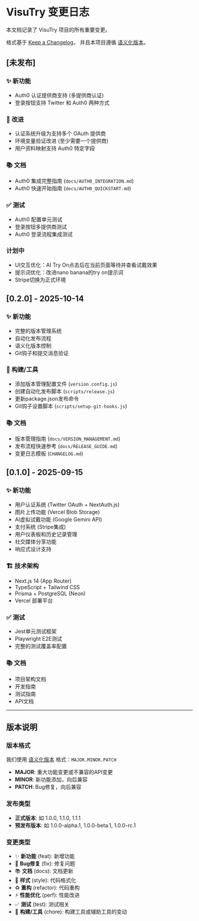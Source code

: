 # VisuTry 变更日志

本文档记录了 VisuTry 项目的所有重要变更。

格式基于 [Keep a Changelog](https://keepachangelog.com/zh-CN/1.0.0/)，
并且本项目遵循 [语义化版本](https://semver.org/lang/zh-CN/)。

## [未发布]

### ✨ 新功能
- Auth0 认证提供商支持 (多提供商认证)
- 登录按钮支持 Twitter 和 Auth0 两种方式

### 🔧 改进
- 认证系统升级为支持多个 OAuth 提供商
- 环境变量验证改进 (至少需要一个提供商)
- 用户资料映射支持 Auth0 特定字段

### 📚 文档
- Auth0 集成完整指南 (`docs/AUTH0_INTEGRATION.md`)
- Auth0 快速开始指南 (`docs/AUTH0_QUICKSTART.md`)

### ✅ 测试
- Auth0 配置单元测试
- 登录按钮多提供商测试
- Auth0 登录流程集成测试

### 计划中
- UI交互优化：AI Try On点击后在当前页面等待并查看试戴效果
- 提示词优化：改进nano banana的try on提示词
- Stripe切换为正式环境

## [0.2.0] - 2025-10-14

### ✨ 新功能
- 完整的版本管理系统
- 自动化发布流程
- 语义化版本控制
- Git钩子和提交消息验证

### 🔧 构建/工具
- 添加版本管理配置文件 (`version.config.js`)
- 创建自动化发布脚本 (`scripts/release.js`)
- 更新package.json发布命令
- Git钩子设置脚本 (`scripts/setup-git-hooks.js`)

### 📚 文档
- 版本管理指南 (`docs/VERSION_MANAGEMENT.md`)
- 发布流程快速参考 (`docs/RELEASE_GUIDE.md`)
- 变更日志模板 (`CHANGELOG.md`)

## [0.1.0] - 2025-09-15

### ✨ 新功能
- 用户认证系统 (Twitter OAuth + NextAuth.js)
- 图片上传功能 (Vercel Blob Storage)
- AI虚拟试戴功能 (Google Gemini API)
- 支付系统 (Stripe集成)
- 用户仪表板和历史记录管理
- 社交媒体分享功能
- 响应式设计支持

### 🏗️ 技术架构
- Next.js 14 (App Router)
- TypeScript + Tailwind CSS
- Prisma + PostgreSQL (Neon)
- Vercel 部署平台

### ✅ 测试
- Jest单元测试框架
- Playwright E2E测试
- 完整的测试覆盖率配置

### 📚 文档
- 项目架构文档
- 开发指南
- 测试指南
- API文档

---

## 版本说明

### 版本格式
我们使用 [语义化版本](https://semver.org/lang/zh-CN/) 格式：`MAJOR.MINOR.PATCH`

- **MAJOR**: 重大功能变更或不兼容的API变更
- **MINOR**: 新功能添加，向后兼容
- **PATCH**: Bug修复，向后兼容

### 发布类型
- **正式版本**: 如 1.0.0, 1.1.0, 1.1.1
- **预发布版本**: 如 1.0.0-alpha.1, 1.0.0-beta.1, 1.0.0-rc.1

### 变更类型
- ✨ **新功能** (feat): 新增功能
- 🐛 **Bug修复** (fix): 修复问题
- 📚 **文档** (docs): 文档更新
- 💄 **样式** (style): 代码格式化
- ♻️ **重构** (refactor): 代码重构
- ⚡ **性能优化** (perf): 性能改进
- ✅ **测试** (test): 测试相关
- 🔧 **构建/工具** (chore): 构建工具或辅助工具的变动
